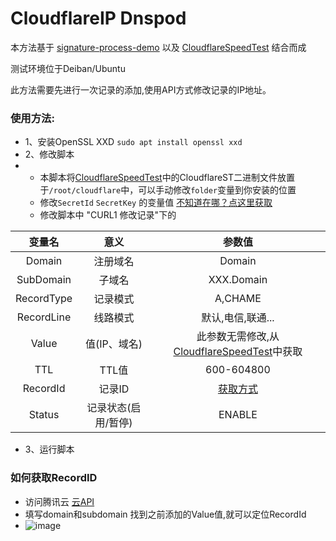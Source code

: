 # CloudflareIP Dnspod

本方法基于 [signature-process-demo](https://github.com/TencentCloud/signature-process-demo) 以及 [CloudflareSpeedTest](https://github.com/XIU2/CloudflareSpeedTest) 结合而成

测试环境位于Deiban/Ubuntu

此方法需要先进行一次记录的添加,使用API方式修改记录的IP地址。
###
### 使用方法:
- 1、安装OpenSSL XXD `sudo apt install openssl xxd`
- 2、修改脚本
-   - 本脚本将[CloudflareSpeedTest](https://github.com/XIU2/CloudflareSpeedTest)中的CloudflareST二进制文件放置于`/root/cloudflare`中，可以手动修改`folder`变量到你安装的位置
    - 修改`SecretId` `SecretKey` 的变量值 [不知道在哪？点这里获取](https://console.cloud.tencent.com/cam/capi)
    - 修改脚本中 "CURL1 修改记录"下的

| 变量名 | 意义 | 参数值 |
| :-------------: | :-------------: | :-------------: |
| Domain | 注册域名 | Domain |
| SubDomain | 子域名 | XXX.Domain |
| RecordType | 记录模式 | A,CHAME |
| RecordLine | 线路模式 | 默认,电信,联通... |
| Value | 值(IP、域名) | 此参数无需修改,从[CloudflareSpeedTest](https://github.com/XIU2/CloudflareSpeedTest)中获取|
| TTL | TTL值 | 600-604800 |
| RecordId | 记录ID | [获取方式]() |
| Status | 记录状态(启用/暂停) | ENABLE |

- 3、运行脚本

### 如何获取RecordID
- 访问腾讯云 [云API](https://console.cloud.tencent.com/api/explorer?Product=dnspod&Version=2021-03-23&Action=DescribeRecordList)
- 填写domain和subdomain 找到之前添加的Value值,就可以定位RecordId
- ![image](https://github.com/NicoChiGu/CloudflareIP_Dnspod/assets/34607782/06542ee6-7f0f-48f2-aa09-6cba1419577f)


